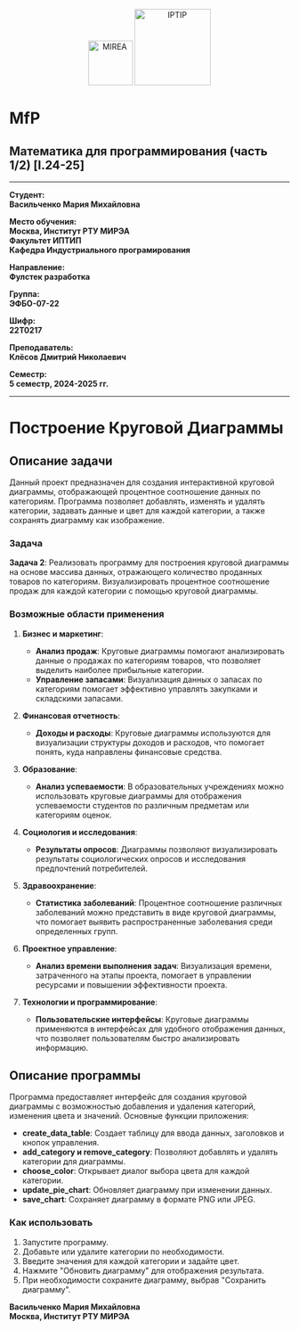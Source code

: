 <p align="center">
  <img src="https://www.mirea.ru/upload/medialibrary/c1a/MIREA_Gerb_Colour.jpg" alt="MIREA" width="80"/>
  <img src="https://www.mirea.ru/upload/medialibrary/26c/FTI_colour.jpg" alt="IPTIP" width="137"/> 
</p>

# MfP
## Математика для программирования (часть 1/2) [I.24-25]
---

**Студент:**  
**Васильченко Мария Михайловна**  

**Место обучения:**  
**Москва, Институт РТУ МИРЭА**  
**Факультет ИПТИП**  
**Кафедра Индустриального програмирования**  

**Направление:**  
**Фулстек разработка**  

**Группа:**  
**ЭФБО-07-22**  

**Шифр:**  
**22Т0217**  

**Преподаватель:**  
**Клёсов Дмитрий Николаевич**  

**Семестр:**  
**5 семестр, 2024-2025 гг.**

---

# Построение Круговой Диаграммы

## Описание задачи

Данный проект предназначен для создания интерактивной круговой диаграммы, отображающей процентное соотношение данных по категориям. Программа позволяет добавлять, изменять и удалять категории, задавать данные и цвет для каждой категории, а также сохранять диаграмму как изображение.

### Задача

**Задача 2**: Реализовать программу для построения круговой диаграммы на основе массива данных, отражающего количество проданных товаров по категориям. Визуализировать процентное соотношение продаж для каждой категории с помощью круговой диаграммы.

### Возможные области применения

1. **Бизнес и маркетинг**:
   - **Анализ продаж**: Круговые диаграммы помогают анализировать данные о продажах по категориям товаров, что позволяет выделить наиболее прибыльные категории.
   - **Управление запасами**: Визуализация данных о запасах по категориям помогает эффективно управлять закупками и складскими запасами.

2. **Финансовая отчетность**:
   - **Доходы и расходы**: Круговые диаграммы используются для визуализации структуры доходов и расходов, что помогает понять, куда направлены финансовые средства.

3. **Образование**:
   - **Анализ успеваемости**: В образовательных учреждениях можно использовать круговые диаграммы для отображения успеваемости студентов по различным предметам или категориям оценок.

4. **Социология и исследования**:
   - **Результаты опросов**: Диаграммы позволяют визуализировать результаты социологических опросов и исследования предпочтений потребителей.

5. **Здравоохранение**:
   - **Статистика заболеваний**: Процентное соотношение различных заболеваний можно представить в виде круговой диаграммы, что помогает выявить распространенные заболевания среди определенных групп.

6. **Проектное управление**:
   - **Анализ времени выполнения задач**: Визуализация времени, затраченного на этапы проекта, помогает в управлении ресурсами и повышении эффективности проекта.

7. **Технологии и программирование**:
   - **Пользовательские интерфейсы**: Круговые диаграммы применяются в интерфейсах для удобного отображения данных, что позволяет пользователям быстро анализировать информацию.

## Описание программы

Программа предоставляет интерфейс для создания круговой диаграммы с возможностью добавления и удаления категорий, изменения цвета и значений. Основные функции приложения:

- **create_data_table**: Создает таблицу для ввода данных, заголовков и кнопок управления.
- **add_category и remove_category**: Позволяют добавлять и удалять категории для диаграммы.
- **choose_color**: Открывает диалог выбора цвета для каждой категории.
- **update_pie_chart**: Обновляет диаграмму при изменении данных.
- **save_chart**: Сохраняет диаграмму в формате PNG или JPEG.

### Как использовать

1. Запустите программу.
2. Добавьте или удалите категории по необходимости.
3. Введите значения для каждой категории и задайте цвет.
4. Нажмите "Обновить диаграмму" для отображения результата.
5. При необходимости сохраните диаграмму, выбрав "Сохранить диаграмму".

**Васильченко Мария Михайловна**  
**Москва, Институт РТУ МИРЭА**
